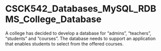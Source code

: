 # CSCK542_Databases_MySQL_RDBMS_College_Database
A college has decided to develop a database for “admins”, “teachers”, “students” and “courses”. The database needs to support an application that enables students to select from the offered courses. 
